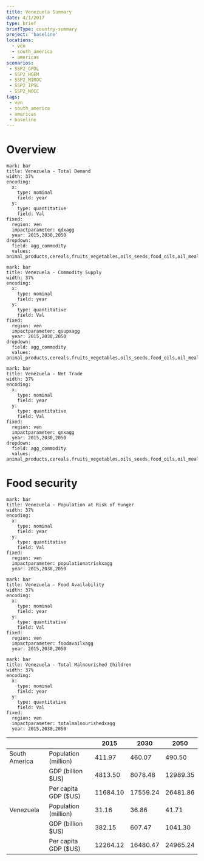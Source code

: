 ```yaml
---
title: Venezuela Summary
date: 4/1/2017
type: brief
briefType: country-summary
project: 'baseline'
locations:
  - ven
  - south_america
  - americas
scenarios:
 - SSP2_GFDL
 - SSP2_HGEM
 - SSP2_MIROC
 - SSP2_IPSL
 - SSP2_NOCC
tags:
 - ven
 - south_america
 - americas
 - baseline
---
```

# Overview 

```chart
mark: bar
title: Venezuela - Total Demand
width: 37%
encoding:
  x:
    type: nominal
    field: year
  y:
    type: quantitative
    field: Val
fixed:
  region: ven
  impactparameter: qdxagg
  year: 2015,2030,2050
dropdown:
  field: agg_commodity
  values: animal_products,cereals,fruits_vegetables,oils_seeds,food_oils,oil_meals,other,pulses,roots_tubers,sugar
```

```chart
mark: bar
title: Venezuela - Commodity Supply
width: 37%
encoding:
  x:
    type: nominal
    field: year
  y:
    type: quantitative
    field: Val
fixed:
  region: ven
  impactparameter: qsupxagg
  year: 2015,2030,2050
dropdown:
  field: agg_commodity
  values: animal_products,cereals,fruits_vegetables,oils_seeds,food_oils,oil_meals,other,pulses,roots_tubers,sugar
```

```chart
mark: bar
title: Venezuela - Net Trade
width: 37%
encoding:
  x:
    type: nominal
    field: year
  y:
    type: quantitative
    field: Val
fixed:
  region: ven
  impactparameter: qnxagg
  year: 2015,2030,2050
dropdown:
  field: agg_commodity
  values: animal_products,cereals,fruits_vegetables,oils_seeds,food_oils,oil_meals,other,pulses,roots_tubers,sugar
```

# Food security

```chart
mark: bar
title: Venezuela - Population at Risk of Hunger
width: 37%
encoding:
  x:
    type: nominal
    field: year
  y:
    type: quantitative
    field: Val
fixed:
  region: ven
  impactparameter: populationatriskxagg
  year: 2015,2030,2050
```

```chart
mark: bar
title: Venezuela - Food Availability
width: 37%
encoding:
  x:
    type: nominal
    field: year
  y:
    type: quantitative
    field: Val
fixed:
  region: ven
  impactparameter: foodavailxagg
  year: 2015,2030,2050
```

```chart
mark: bar
title: Venezuela - Total Malnourished Children
width: 37%
encoding:
  x:
    type: nominal
    field: year
  y:
    type: quantitative
    field: Val
fixed:
  region: ven
  impactparameter: totalmalnourishedxagg
  year: 2015,2030,2050
```

|   |   | 2015 | 2030 | 2050 |
|---|---|---|---|---|
| South America | Population (million) | 411.97 | 460.07 | 490.50 |
|  | GDP (billion $US) | 4813.50 | 8078.48 | 12989.35 |
|  | Per capita GDP ($US) | 11684.10 | 17559.24 | 26481.86 |
| Venezuela | Population (million) | 31.16 | 36.86 | 41.71 |
|  | GDP (billion $US) | 382.15 | 607.47 | 1041.30 |
|  | Per capita GDP ($US) | 12264.12| 16480.47| 24965.24|